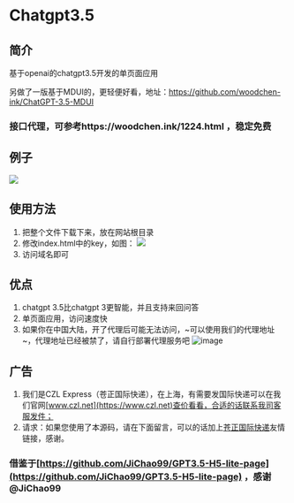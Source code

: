 # Chatgpt3.5

## 简介

基于openai的chatgpt3.5开发的单页面应用

另做了一版基于MDUI的，更轻便好看，地址：https://github.com/woodchen-ink/ChatGPT-3.5-MDUI

### 接口代理，可参考https://woodchen.ink/1224.html ，稳定免费

## 例子

![](https://img.cdn.czl.net/i/2023/03/08/134339.webp)

## 使用方法

1. 把整个文件下载下来，放在网站根目录
2. 修改index.html中的key，如图：
  ![](https://img.cdn.czl.net/i/2023/03/08/134542.webp)
3. 访问域名即可

## 优点

1. chatgpt 3.5比chatgpt 3更智能，并且支持来回问答
2. 单页面应用，访问速度快
3. 如果你在中国大陆，开了代理后可能无法访问，~可以使用我们的代理地址~，代理地址已经被禁了，请自行部署代理服务吧
![image](https://user-images.githubusercontent.com/95951386/223961865-46506b06-5c9a-40de-a0e4-1dbe922e5e78.png)


## 广告

1. 我们是CZL Express（苍正国际快递），在上海，有需要发国际快递可以在我们官网[www.czl.net](https://www.czl.net)查价看看，合适的话联系我司客服发件；
2. 请求：如果您使用了本源码，请在下面留言，可以的话加上[苍正国际快递](https://www.czl.net)友情链接，感谢。


### 借鉴于[https://github.com/JiChao99/GPT3.5-H5-lite-page](https://github.com/JiChao99/GPT3.5-H5-lite-page) ，感谢 @JiChao99
